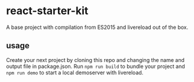 # react-starter-kit
A base project with compilation from ES2015 and livereload out of the box.

## usage
Create your next project by cloning this repo and changing the name and output file in package.json. Run `npm run build` to bundle your project and `npm run demo` to start a local demoserver with livereload.
